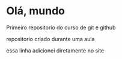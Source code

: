 # Olá, mundo
Primeiro repositorio do curso de git e github

repositorio criado durante uma aula 

essa linha adicionei diretamente no site 
